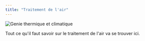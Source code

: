 ```yaml
---
title: "Traitement de l'air"
---
```


![Genie thermique et climatique](/images/traitement-air-3.jpg)


Tout ce qu'il faut savoir sur le traitement de l'air va se trouver ici. 
